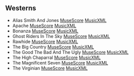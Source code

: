 ## Westerns

- Alias Smith And Jones [MuseScore](./alias_smith_and_jones.mscz) [MusicXML](./alias_smith_and_jones.mxl)
- Apache [MuseScore](./apache.mscz) [MusicXML](./apache.mxl)
- Bonanza [MuseScore](./bonanza.mscz) [MusicXML](./bonanza.mxl)
- Ghost Riders In The Sky [MuseScore](./ghost_riders_in_the_sky.mscz) [MusicXML](./ghost_riders_in_the_sky.mxl)
- Rawhide [MuseScore](./rawhide.mscz) [MusicXML](./rawhide.mxl)
- The Big Country [MuseScore](./the_big_country.mscz) [MusicXML](./the_big_country.mxl)
- The Good The Bad And The Ugly [MuseScore](./the_good_the_bad_and_the_ugly.mscz) [MusicXML](./the_good_the_bad_and_the_ugly.mxl)
- The High Chaparral [MuseScore](./the_high_chaparral.mscz) [MusicXML](./the_high_chaparral.mxl)
- The Magnificent Seven [MuseScore](./the_magnificent_seven.mscz) [MusicXML](./the_magnificent_seven.mxl)
- The Virginian [MuseScore](./the_virginian.mscz) [MusicXML](./the_virginian.mxl)
